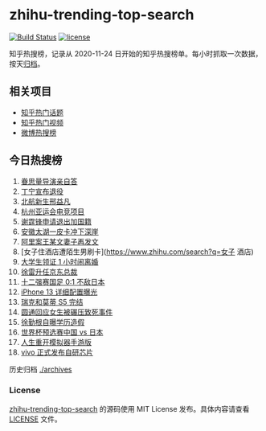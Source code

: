 # zhihu-trending-top-search

[![Build Status](https://github.com/justjavac/zhihu-trending-top-search/workflows/ci/badge.svg?branch=main)](https://github.com/justjavac/zhihu-trending-top-search/actions)
[![license](https://img.shields.io/github/license/justjavac/zhihu-trending-top-search)](https://github.com/justjavac/zhihu-trending-top-search/blob/main/LICENSE)

知乎热搜榜，记录从 2020-11-24 日开始的知乎热搜榜单。每小时抓取一次数据，按天[归档](./archives)。

## 相关项目

- [知乎热门话题](https://github.com/justjavac/zhihu-trending-hot-questions)
- [知乎热门视频](https://github.com/justjavac/zhihu-trending-hot-video)
- [微博热搜榜](https://github.com/justjavac/weibo-trending-hot-search)

## 今日热搜榜

<!-- BEGIN -->
<!-- 最后更新时间 Wed Sep 08 2021 02:14:46 GMT+0800 (China Standard Time) -->

1. [眷思量导演亲自答](https://www.zhihu.com/search?q=眷思量)
1. [丁宁宣布退役](https://www.zhihu.com/search?q=丁宁)
1. [北航新生邢益凡](https://www.zhihu.com/search?q=邢益凡)
1. [杭州亚运会电竞项目](https://www.zhihu.com/search?q=亚运会)
1. [谢霆锋申请退出加国籍](https://www.zhihu.com/search?q=谢霆锋)
1. [安徽太湖一皮卡冲下深崖](https://www.zhihu.com/search?q=安徽皮卡)
1. [阿里案王某文妻子再发文](https://www.zhihu.com/search?q=王某文妻子)
1. [女子住酒店遭陌生男刷卡](https://www.zhihu.com/search?q=女子 酒店)
1. [大学生领证 1 小时闹离婚](https://www.zhihu.com/search?q=大学生领证)
1. [徐雷升任京东总裁](https://www.zhihu.com/search?q=京东)
1. [十二强赛国足 0:1 不敌日本](https://www.zhihu.com/search?q=国足)
1. [iPhone 13 详细配置曝光](https://www.zhihu.com/search?q=iPhone13)
1. [瑞克和莫蒂 S5 完结](https://www.zhihu.com/search?q=瑞克和莫蒂)
1. [圆通回应女生被碾压致死事件](https://www.zhihu.com/search?q=圆通)
1. [徐勤根自曝学历造假](https://www.zhihu.com/search?q=人类高质量男性)
1. [世界杯预选赛中国 vs 日本](https://www.zhihu.com/search?q=国足)
1. [人生重开模拟器手游版](https://www.zhihu.com/search?q=人生重开模拟器)
1. [vivo 正式发布自研芯片](https://www.zhihu.com/search?q=vivo)

<!-- END -->

历史归档 [./archives](./archives)

### License

[zhihu-trending-top-search](https://github.com/justjavac/zhihu-trending-top-search)
的源码使用 MIT License 发布。具体内容请查看 [LICENSE](./LICENSE) 文件。
